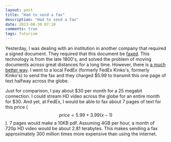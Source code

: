 ```yaml
---
layout: post
title: "Had to send a fax"
description: "Had to send a fax"
date: 2013-08-30 07:10
comments: true
tags: futurism
---
```


Yesterday, I was dealing with an institution in another company that required a signed document. They required that this document be [faxed](http://en.wikipedia.org/wiki/Fax). This technology is from the late 1800's, and solved the problem of moving documents across great distances for a long time. However, there is [a much better way](http://en.wikipedia.org/wiki/Internet). I went to a local FedEx (formerly FedEx Kinko's, formerly Kinko's) to send the fax and they charged $5.99 to transmit this one page of text halfway across the globe. 

Just for comparison, I pay about $30 per month for a 25 megabit connection. I could stream HD video across the globe for an entire month for $30. And yet, at FedEx, I would be able to fax about 7 pages of text for this price ( $$price = 5.99 + 3.99(x-1)$$ ). 7 pages would make a 10KB pdf. Assuming 4GB per hour, a month of 720p HD video would be about 2.81 terabytes. This makes sending a fax approximately 300 million times more expensive than using the internet.
